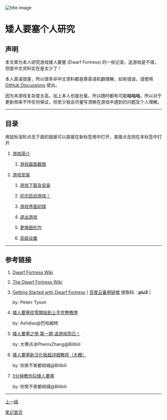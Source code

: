 ![title image](https://github-share-1304366332.cos.ap-guangzhou.myqcloud.com/game/howToDwarfFortress/attachments/title_image.png)

# 矮人要塞个人研究

## 声明

本文章为本人研究游戏矮人要塞 (Dwarf Fortress) 的一些记录，这游戏是不错，但是中文资料实在是太少了！

本人英语很差，所以很多非中文资料都是靠英语机翻理解，如有错误，请使用 [GitHub Discussions](https://github.com/chinanoahli/personal_note/discussions) 提出。

因为本游戏复杂度太高，加上本人也是社畜，所以随时都有可能**咕咕咕**，所以对于更新频率不作任何保证，但至少我会尽量写清晰在游戏中遇到的问题及个人理解。

---

## 目录

用鼠标滚轮点击下面的链接可以直接在新标签用中打开，直接点击则在本标签中打开

1. [游戏简介](./01.gameIntroduction.md)

   1. [游戏画面截图](./01.gameIntroduction.md#游戏画面截图)

1. [游戏安装](./02.gameInstallation.md)

   1. [游戏下载及安装](./02.gameInstallation.md#游戏下载及安装)

   1. [初次启动游戏！](./02.gameInstallation.md#初次启动游戏)

   1. [游戏界面初探](./02.gameInstallation.md#游戏界面初探)

   1. [退出游戏](./02.gameInstallation.md#退出游戏)

   1. [更换图形包](./02.gameInstallation.md#更换图形包)

   1. [高级设置](./02.gameInstallation.md#高级设置)

---

## 参考链接

1. [Dwarf Fortress Wiki](http://www.bay12games.com/dwarves/)

1. [The Dwarf Fortress Wiki](https://dwarffortresswiki.org/index.php/Main_Page)

1. [Getting Started with Dwarf Fortress](http://members.iinet.net.au/~morty/Getting_Started_with_Dwarf_Fortress.pdf) \[ [百度云备用链接](https://pan.baidu.com/s/1hLqSzhPutORjfR8mHK2_zw?pwd=piu3) 提取码：**piu3** \]

   by: Peterr Tyson

1. [矮人要塞從零開始到上手完整教學](https://forum.gamer.com.tw/C.php?bsn=20131&snA=18)

   by: Ashdias@巴哈姆特

1. [矮人要塞之旅 第一期 进游戏而已！](https://www.bilibili.com/video/BV1zr4y1K7TJ)

   by: 大寒点冰PhenixZhang@Bilibili

1. [矮人要塞新汉化版超详细教程（大概）](https://www.bilibili.com/video/BV1cb411h7G6)

   by: 你笑不笑都倾城@Bilibili

1. [5分钟教你玩矮人要塞](https://www.bilibili.com/video/BV1nJ411t7hD)

   by: 你笑不笑都倾城@Bilibili

---

[上一级](../README.md)

[笔记首页](../../README.md)
